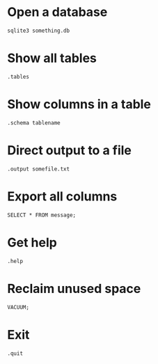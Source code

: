 # Open a database

    sqlite3 something.db

# Show all tables

    .tables

# Show columns in a table

    .schema tablename

# Direct output to a file

    .output somefile.txt

# Export all columns

    SELECT * FROM message;

# Get help

    .help

# Reclaim unused space

    VACUUM;

# Exit

    .quit

